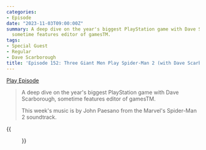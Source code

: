 ```yaml
---
categories:
- Episode
date: "2023-11-03T09:00:00Z"
summary: A deep dive on the year's biggest PlayStation game with Dave Scarborough,
  sometime features editor of gamesTM.
tags:
- Special Guest
- Regular
- Dave Scarborough
title: 'Episode 152: Three Giant Men Play Spider-Man 2 (with Dave Scarborough)'
---
```


[Play Episode](https://www.patreon.com/posts/episode-152-men-92189917)
> A deep dive on the year's biggest PlayStation game with Dave Scarborough, sometime features editor of gamesTM.
>
> This week's music is by John Paesano from the Marvel's Spider-Man 2 soundtrack.

{{<figure 
    src="/assets/images/dave-scarborough.jpeg" 
    alt="Dave Scarborough" >}}
